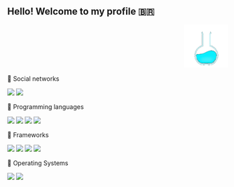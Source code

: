 ##  Hello! Welcome to my profile 🇧🇷 

<div align="right">
<img src="https://github.com/marcio1002/marcio1002/blob/master/imgs/oie_source.gif?w=512" width=100 heigth=100/>
</div>

🔹 Social networks

<a href='https://github.com/marcio1002?tab=followers' target='_blank'>![](https://img.shields.io/github/followers/marcio1002?label=Followers&style=social)</a> <a href='https://www.linkedin.com/in/marcio-a-santos' target='_blank'> ![](https://img.shields.io/static/v1?&style=social&label=LinkeDin&logo=linkedin&message=Marcio-Santos&link=https://www.linkedin.com/in/marcio-a-santos/) </a>

🔹 Programming languages

<a href='https://www.php.net/manual/en/' target='_blank'>![](https://img.shields.io/static/v1?logo=php&label=%20&message=PHP&logoColor=white&color=6166AE)</a> <a href='https://developer.mozilla.org/pt-BR/docs/Web/JavaScript/Guide/Introduction' target='_blank'>![](https://img.shields.io/static/v1?style=flat&logo=javascript&label=%20&message=JavaScript&color=2B2B2B)</a> <a href='https://docs.microsoft.com/en-us/powershell/scripting/learn/ps101/01-getting-started?view=powershell-7.1' target='_blank'>![](https://img.shields.io/static/v1?style=flat&logo=powershell&label=%20&message=PowerShell&logoColor=FFFFFF&color=5391FE)</a> <a href='https://aurelio.net/shell/canivete/' target='blank'>![](https://img.shields.io/static/v1?style=flat&logo=shell&label=%20&message=Shell&logoColor=FFFFFF&color=5941FF)</a>

🔹 Frameworks

<a href='https://laravel.com/' target='_blank'>![](https://img.shields.io/static/v1?style=flat&logo=laravel&label=%20&message=Laravel&logoColor=FFFFFF&color=FF2D20)</a> <a href='https://reactjs.org/docs/hello-world.html' target='_blank'>![](https://img.shields.io/static/v1?style=flat&logo=react&label=%20&message=React&logoColor=222222&color=61DAFB)</a>  <a href='https://vuejs.org/guide/introduction.html' target='_blank'>![](https://img.shields.io/static/v1?style=flat&logo=vue.js&label=%20&message=Vue.js&logoColor=222222&color=42b883)</a> <a href='https://angular.io/docs'>![](https://img.shields.io/static/v1?style=flat&logo=angular&label=%20&message=Angular&logoColor=FFFFFF&color=c3002f)</a>

🔹 Operating Systems

<a href='https://zorin.com/os/' target='_blank'>![](https://img.shields.io/static/v1?style=flat&logo=zorin&label=%20&message=Zorin&logoColor=0CC1F3&color=FFFFFF)</a> <a href='https://www.microsoft.com/en-us/windows/windows-11' target='_blank'>![](https://img.shields.io/static/v1?style=flat&logo=windows&label=%20&message=Windows11&logoColor=FFFFFF&color=0078D6)</a>
